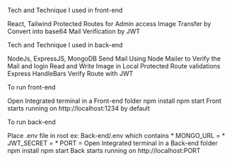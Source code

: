 Tech and Technique I used in front-end

React, Tailwind
Protected Routes for Admin access
Image Transfer by Convert into base64
Mail Verification by JWT 


Tech and Technique I used in back-end

NodeJs, ExpressJS, MongoDB
Send Mail Using Node Mailer to Verify the Mail and login
Read and Write Image in Local
Protected Route validations
Express HandleBars
Verify Route with JWT



To run front-end

Open Integrated terminal in a Front-end folder
npm install
npm start
Front starts running on http://localhost:1234 by default


To run back-end

Place .env file in root ex: Back-end/.env which contains * MONGO_URL = * JWT_SECRET = * PORT =
Open Integrated terminal in a Back-end folder
npm install
npm start
Back starts running on http://localhost:PORT

